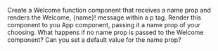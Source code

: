 Create a Welcome function component that receives a name prop and renders the Welcome, {name}! message within a p tag.
Render this component to you App component, passing it a name prop of your choosing.
What happens if no name prop is passed to the Welcome component? Can you set a default value for the name prop?